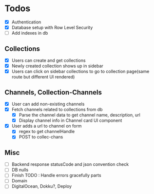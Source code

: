 # Todos

- [x] Authentication
- [x] Database setup with Row Level Security
- [ ] Add indexes in db

## Collections

- [x] Users can create and get collections
- [x] Newly created collection shows up in sidebar
- [x] Users can click on sidebar collections to go to collection page(same route but different UI rendered)

## Channels, Collection-Channels

- [x] User can add non-existing channels
- [x] Fetch channels related to collections from db
  - [x] Parse the channel data to get channel name, description, url
  - [x] Display channel info in Channel card UI component
- [x] User adds a url to channel on form
  - [x] regex to get channelHandle
  - [x] POST to collec-chans

## Misc

- [ ] Backend response statusCode and json convention check
- [ ] DB nulls
- [ ] Finish TODO : Handle errors gracefully parts
- [ ] Domain
- [ ] DigitalOcean, Dokku?, Deploy
